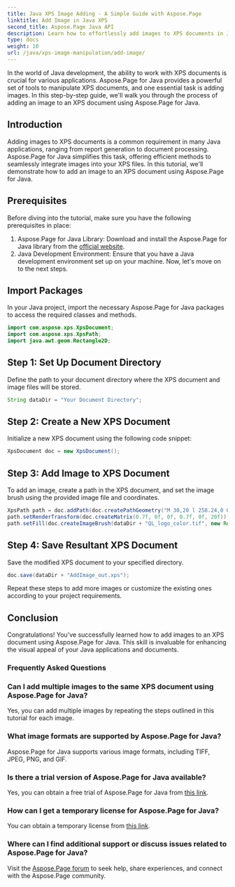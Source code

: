 ```yaml
---
title: Java XPS Image Adding - A Simple Guide with Aspose.Page
linktitle: Add Image in Java XPS
second_title: Aspose.Page Java API
description: Learn how to effortlessly add images to XPS documents in Java using Aspose.Page. Elevate your document processing with this step-by-step guide.
type: docs
weight: 10
url: /java/xps-image-manipulation/add-image/
---
```

In the world of Java development, the ability to work with XPS documents is crucial for various applications. Aspose.Page for Java provides a powerful set of tools to manipulate XPS documents, and one essential task is adding images. In this step-by-step guide, we'll walk you through the process of adding an image to an XPS document using Aspose.Page for Java.
## Introduction
Adding images to XPS documents is a common requirement in many Java applications, ranging from report generation to document processing. Aspose.Page for Java simplifies this task, offering efficient methods to seamlessly integrate images into your XPS files. In this tutorial, we'll demonstrate how to add an image to an XPS document using Aspose.Page for Java.
## Prerequisites
Before diving into the tutorial, make sure you have the following prerequisites in place:
1. Aspose.Page for Java Library: Download and install the Aspose.Page for Java library from the [official website](https://releases.aspose.com/page/java/).
2. Java Development Environment: Ensure that you have a Java development environment set up on your machine.
Now, let's move on to the next steps.
## Import Packages
In your Java project, import the necessary Aspose.Page for Java packages to access the required classes and methods.
```java
import com.aspose.xps.XpsDocument;
import com.aspose.xps.XpsPath;
import java.awt.geom.Rectangle2D;
```
## Step 1: Set Up Document Directory
Define the path to your document directory where the XPS document and image files will be stored.
```java
String dataDir = "Your Document Directory";
```
## Step 2: Create a New XPS Document
Initialize a new XPS document using the following code snippet:
```java
XpsDocument doc = new XpsDocument();
```
## Step 3: Add Image to XPS Document
To add an image, create a path in the XPS document, and set the image brush using the provided image file and coordinates.
```java
XpsPath path = doc.addPath(doc.createPathGeometry("M 30,20 l 258.24,0 0,56.64 -258.24,0 Z"));
path.setRenderTransform(doc.createMatrix(0.7f, 0f, 0f, 0.7f, 0f, 20f));
path.setFill(doc.createImageBrush(dataDir + "QL_logo_color.tif", new Rectangle2D.Double(0f, 0f, 258.24f, 56.64f), new Rectangle2D.Double(50f, 20f, 193.68f, 42.48f)));
```
## Step 4: Save Resultant XPS Document
Save the modified XPS document to your specified directory.
```java
doc.save(dataDir + "AddImage_out.xps");
```
Repeat these steps to add more images or customize the existing ones according to your project requirements.
## Conclusion
Congratulations! You've successfully learned how to add images to an XPS document using Aspose.Page for Java. This skill is invaluable for enhancing the visual appeal of your Java applications and documents.
### Frequently Asked Questions
### Can I add multiple images to the same XPS document using Aspose.Page for Java?
Yes, you can add multiple images by repeating the steps outlined in this tutorial for each image.
### What image formats are supported by Aspose.Page for Java?
Aspose.Page for Java supports various image formats, including TIFF, JPEG, PNG, and GIF.
### Is there a trial version of Aspose.Page for Java available?
Yes, you can obtain a free trial of Aspose.Page for Java from [this link](https://releases.aspose.com/).
### How can I get a temporary license for Aspose.Page for Java?
You can obtain a temporary license from [this link](https://purchase.aspose.com/temporary-license/).
### Where can I find additional support or discuss issues related to Aspose.Page for Java?
Visit the [Aspose.Page forum](https://forum.aspose.com/c/page/39) to seek help, share experiences, and connect with the Aspose.Page community.